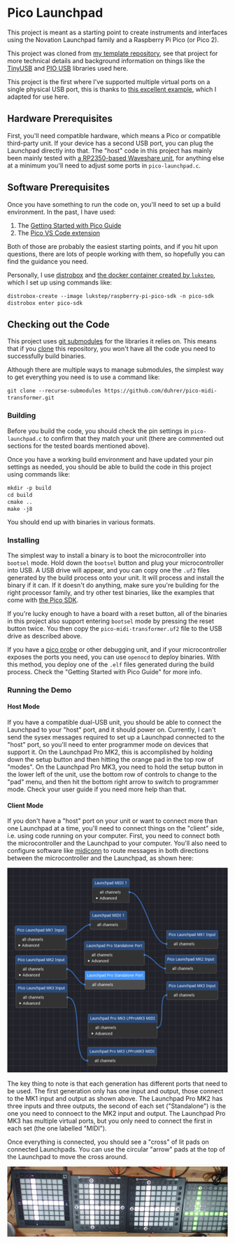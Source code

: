 # Pico Launchpad

This project is meant as a starting point to create instruments and interfaces
using the Novation Launchpad family and a Raspberry Pi Pico (or Pico 2).

This project was cloned from [my template
repository](https://github.com/duhrer/pico-midi-transformer), see that project
for more technical details and background information on things like the
[TinyUSB](https://github.com/hathach/tinyusb) and [PIO
USB](https://github.com/sekigon-gonnoc/Pico-PIO-USB) libraries used here.

This project is the first where I've supported multiple virtual ports on a
single physical USB port, this is thanks to [this excellent
example](https://github.com/rppicomidi/midi-multistream2usbdev), which I adapted
for use here.

## Hardware Prerequisites

First, you'll need compatible hardware, which means a Pico or compatible
third-party unit. If your device has a second USB port, you can plug the
Launchpad directly into that. The "host" code in this project has mainly been
mainly tested with [a RP2350-based Waveshare
unit](https://www.waveshare.com/wiki/RP2350-USB-A), for anything else at a
minimum you'll need to adjust some ports in `pico-launchpad.c`.

## Software Prerequisites

Once you have something to run the code on, you'll need to set up a build
environment. In the past, I have used:

1. The [Getting Started with Pico Guide](https://datasheets.raspberrypi.org/pico/getting-started-with-pico.pdf)
2. The [Pico VS Code extension](https://github.com/raspberrypi/pico-vscode)

Both of those are probably the easiest starting points, and if you hit upon
questions, there are lots of people working with them, so hopefully you can find
the guidance you need.

Personally, I use [distrobox](https://distrobox.it/) and [the docker container
created by `lukstep`](https://github.com/lukstep/raspberry-pi-pico-docker-sdk),
which I set up using commands like:

```
distrobox-create --image lukstep/raspberry-pi-pico-sdk -n pico-sdk
distrobox enter pico-sdk
```

## Checking out the Code

This project uses [git
submodules](https://git-scm.com/book/en/v2/Git-Tools-Submodules) for the
libraries it relies on. This means that if you
[clone](https://git-scm.com/docs/git-clone) this repository, you won't have all
the code you need to successfully build binaries.

Although there are multiple ways to manage submodules, the simplest way to get
everything you need is to use a command like:

```
git clone --recurse-submodules https://github.com/duhrer/pico-midi-transformer.git
```

### Building

Before you build the code, you should check the pin settings in
`pico-launchpad.c` to confirm that they match your unit (there are commented out
sections for the tested boards mentioned above).

Once you have a working build environment and have updated your pin settings as
needed, you should be able to build the code in this project using commands
like:

```
mkdir -p build
cd build
cmake ..
make -j8
```

You should end up with binaries in various formats.

### Installing

The simplest way to install a binary is to boot the microcontroller into
`bootsel` mode. Hold down the `bootsel` button and plug your microcontroller
into USB. A USB drive will appear, and you can copy one the `.uf2` files
generated by the build process onto your unit. It will process and install the
binary if it can. If it doesn't do anything, make sure you're building for the
right processor family, and try other test binaries, like the examples that come
with [the Pico SDK](https://github.com/raspberrypi/pico-sdk).

If you're lucky enough to have a board with a reset button, all of the binaries
in this project also support entering `bootsel` mode by pressing the reset
button twice. You then copy the `pico-midi-transformer.uf2` file to the USB
drive as described above.

If you have a [pico probe](https://www.raspberrypi.com/products/debug-probe/) or
other debugging unit, and if your microcontroller exposes the ports you need,
you can use `openocd` to deploy binaries. With this method, you deploy one of
the `.elf` files generated during the build process. Check the "Getting Started
with Pico Guide" for more info.

### Running the Demo

#### Host Mode

If you have a compatible dual-USB unit, you should be able to connect the
Launchpad to your "host" port, and it should power on. Currently, I can't send
the sysex messages required to set up a Launchpad connected to the "host" port,
so you'll need to enter programmer mode on devices that support it.  On the
Launchpad Pro MK2, this is accomplished by holding down the setup button and
then hitting the orange pad in the top row of "modes".  On the Launchpad Pro
MK3, you need to hold the setup button in the lower left of the unit, use the
bottom row of controls to change to the "pad" menu, and then hit the bottom
right arrow to switch to programmer mode.  Check your user guide if you need
more help than that.

#### Client Mode

If you don't have a "host" port on your unit or want to connect more than one
Launchpad at a time, you'll need to connect things on the "client" side, i.e.
using code running on your computer. First, you need to connect both the
microcontroller and the Launchpad to your computer. You'll also need to
configure software like [midiconn](https://github.com/mfep/midiconn) to route
messages in both directions between the microcontroller and the Launchpad, as
shown here:

![Wiring Diagram](images/connection-map.png)

The key thing to note is that each generation has different ports that need to
be used. The first generation only has one input and output, those connect to
the MK1 input and output as shown above.  The Launchpad Pro MK2 has three inputs
and three outputs, the second of each set ("Standalone") is the one you need to
connoect to the MK2 input and output. The Launchpad Pro MK3 has multiple virtual
ports, but you only need to connect the first in each set (the one labelled
"MIDI").

Once everything is connected, you should see a "cross" of lit pads on connected
Launchpads. You can use the circular "arrow" pads at the top of the Launchpad to
move the cross around.

![Overhead view of four launchpads from my collection.](images/four-launchpads.jpeg)
